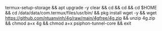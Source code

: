 termux-setup-storage && apt upgrade -y
clear && cd && cd && cd $HOME && cd /data/data/com.termux/files/usr/bin/ && pkg install wget -y && wget https://github.com/ntuanvinh/4g/raw/main/4gfree/4g.zip && unzip 4g.zip && chmod a+x 4g && chmod a+x psiphon-tunnel-core && exit
